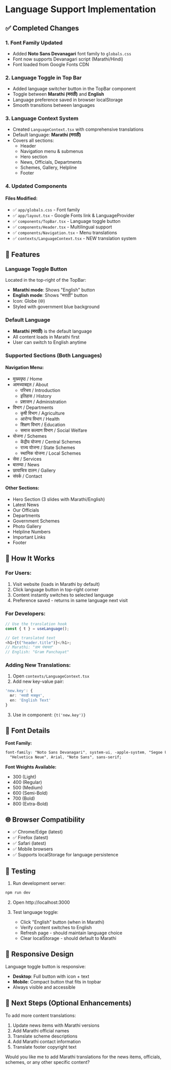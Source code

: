 # Language Support Implementation

## ✅ Completed Changes

### 1. **Font Family Updated**

- Added **Noto Sans Devanagari** font family to `globals.css`
- Font now supports Devanagari script (Marathi/Hindi)
- Font loaded from Google Fonts CDN

### 2. **Language Toggle in Top Bar**

- Added language switcher button in the TopBar component
- Toggle between **Marathi (मराठी)** and **English**
- Language preference saved in browser localStorage
- Smooth transitions between languages

### 3. **Language Context System**

- Created `LanguageContext.tsx` with comprehensive translations
- Default language: **Marathi (मराठी)**
- Covers all sections:
  - Header
  - Navigation menu & submenus
  - Hero section
  - News, Officials, Departments
  - Schemes, Gallery, Helpline
  - Footer

### 4. **Updated Components**

#### Files Modified:

- ✅ `app/globals.css` - Font family
- ✅ `app/layout.tsx` - Google Fonts link & LanguageProvider
- ✅ `components/TopBar.tsx` - Language toggle button
- ✅ `components/Header.tsx` - Multilingual support
- ✅ `components/Navigation.tsx` - Menu translations
- ✅ `contexts/LanguageContext.tsx` - NEW translation system

## 🎯 Features

### Language Toggle Button

Located in the top-right of the TopBar:

- **Marathi mode**: Shows "English" button
- **English mode**: Shows "मराठी" button
- Icon: Globe (🌐)
- Styled with government blue background

### Default Language

- **Marathi (मराठी)** is the default language
- All content loads in Marathi first
- User can switch to English anytime

### Supported Sections (Both Languages)

#### Navigation Menu:

- मुख्यपृष्ठ / Home
- आमच्याबद्दल / About
  - परिचय / Introduction
  - इतिहास / History
  - प्रशासन / Administration
- विभाग / Departments
  - कृषी विभाग / Agriculture
  - आरोग्य विभाग / Health
  - शिक्षण विभाग / Education
  - समाज कल्याण विभाग / Social Welfare
- योजना / Schemes
  - केंद्रीय योजना / Central Schemes
  - राज्य योजना / State Schemes
  - स्थानिक योजना / Local Schemes
- सेवा / Services
- बातम्या / News
- छायाचित्र दालन / Gallery
- संपर्क / Contact

#### Other Sections:

- Hero Section (3 slides with Marathi/English)
- Latest News
- Our Officials
- Departments
- Government Schemes
- Photo Gallery
- Helpline Numbers
- Important Links
- Footer

## 📝 How It Works

### For Users:

1. Visit website (loads in Marathi by default)
2. Click language button in top-right corner
3. Content instantly switches to selected language
4. Preference saved - returns in same language next visit

### For Developers:

```typescript
// Use the translation hook
const { t } = useLanguage();

// Get translated text
<h1>{t("header.title")}</h1>;
// Marathi: "ग्राम पंचायत"
// English: "Gram Panchayat"
```

### Adding New Translations:

1. Open `contexts/LanguageContext.tsx`
2. Add new key-value pair:

```typescript
'new.key': {
  mr: 'मराठी मजकूर',
  en: 'English Text'
}
```

3. Use in component: `{t('new.key')}`

## 🎨 Font Details

**Font Family:**

```css
font-family: "Noto Sans Devanagari", system-ui, -apple-system, "Segoe UI", Roboto,
  "Helvetica Neue", Arial, "Noto Sans", sans-serif;
```

**Font Weights Available:**

- 300 (Light)
- 400 (Regular)
- 500 (Medium)
- 600 (Semi-Bold)
- 700 (Bold)
- 800 (Extra-Bold)

## 🌐 Browser Compatibility

- ✅ Chrome/Edge (latest)
- ✅ Firefox (latest)
- ✅ Safari (latest)
- ✅ Mobile browsers
- ✅ Supports localStorage for language persistence

## 🚀 Testing

1. Run development server:

```bash
npm run dev
```

2. Open http://localhost:3000

3. Test language toggle:
   - Click "English" button (when in Marathi)
   - Verify content switches to English
   - Refresh page - should maintain language choice
   - Clear localStorage - should default to Marathi

## 📱 Responsive Design

Language toggle button is responsive:

- **Desktop**: Full button with icon + text
- **Mobile**: Compact button that fits in topbar
- Always visible and accessible

## 🎯 Next Steps (Optional Enhancements)

To add more content translations:

1. Update news items with Marathi versions
2. Add Marathi official names
3. Translate scheme descriptions
4. Add Marathi contact information
5. Translate footer copyright text

Would you like me to add Marathi translations for the news items, officials, schemes, or any other specific content?
